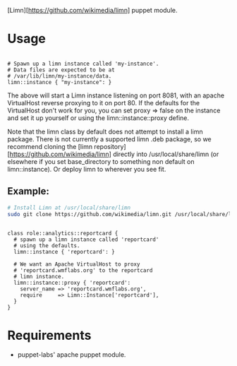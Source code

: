 [Limn][https://github.com/wikimedia/limn] puppet module.

# Usage

```puppet

# Spawn up a limn instance called 'my-instance'.
# Data files are expected to be at
# /var/lib/limn/my-instance/data.
limn::instance { "my-instance": }

```

The above will start a Limn instance listening on port 8081, with an
apache VirtualHost reverse proxying to it on port 80.  If the defaults
for the VirtualHost don't work for you, you can set proxy => false
on the instance and set it up yourself or using the limn::instance::proxy
define.

Note that the limn class by default does not attempt to install a limn
package.  There is not currently a supported limn .deb package, so we
recommend cloning the [limn repository][https://github.com/wikimedia/limn]
directly into /usr/local/share/limn (or elsewhere if you set base_directory to something non default on limn::instance).  Or deploy limn to wherever you
see fit.

## Example:

```bash
# Install Limn at /usr/local/share/limn
sudo git clone https://github.com/wikimedia/limn.git /usr/local/share/limn
```

```puppet

class role::analytics::reportcard {
  # spawn up a limn instance called 'reportcard'
  # using the defaults.
  limn::instance { 'reportcard': }

  # We want an Apache VirtualHost to proxy
  # 'reportcard.wmflabs.org' to the reportcard
  # limn instance.
  limn::instance::proxy { 'reportcard':
    server_name => 'reportcard.wmflabs.org',
    require     => Limn::Instance['reportcard'],
  }
}
```

# Requirements
* puppet-labs' apache puppet module.


